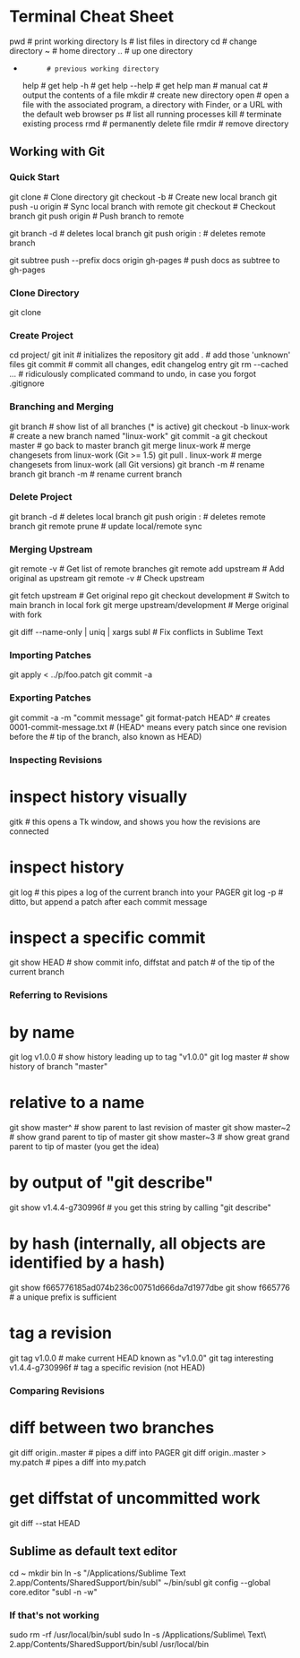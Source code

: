 # Terminal Cheat Sheet

pwd # print working directory
ls # list files in directory
cd # change directory
~ # home directory
.. # up one directory

-           # previous working directory
  help # get help
  -h # get help
  --help # get help
  man # manual
  cat # output the contents of a file
  mkdir # create new directory
  open # open a file with the associated program, a directory with Finder, or a URL with the default web browser
  ps # list all running processes
  kill # terminate existing process
  rmd # permanently delete file
  rmdir # remove directory

## Working with Git

### Quick Start

git clone <url> # Clone directory
git checkout -b <new-branch> # Create new local branch
git push -u origin <new-branch> # Sync local branch with remote
git checkout <branch> # Checkout branch
git push origin <branch> # Push branch to remote

git branch -d <branchname> # deletes local branch
git push origin :<branchname> # deletes remote branch

git subtree push --prefix docs origin gh-pages # push docs as subtree to gh-pages

### Clone Directory

git clone <url>

### Create Project

cd project/
git init # initializes the repository
git add . # add those 'unknown' files
git commit # commit all changes, edit changelog entry
git rm --cached <file>... # ridiculously complicated command to undo, in case you forgot .gitignore

### Branching and Merging

git branch # show list of all branches (\* is active)
git checkout -b linux-work # create a new branch named "linux-work"
<make changes>
git commit -a
git checkout master # go back to master branch
git merge linux-work # merge changesets from linux-work (Git >= 1.5)
git pull . linux-work # merge changesets from linux-work (all Git versions)
git branch -m <oldname> <newname> # rename branch
git branch -m <newname> # rename current branch

### Delete Project

git branch -d <branchname> # deletes local branch
git push origin :<branchname> # deletes remote branch
git remote prune <branchname> # update local/remote sync

### Merging Upstream

git remote -v # Get list of remote branches
git remote add upstream <upstream github url> # Add original as upstream
git remote -v # Check upstream

git fetch upstream # Get original repo
git checkout development # Switch to main branch in local fork
git merge upstream/development # Merge original with fork

git diff --name-only | uniq | xargs subl # Fix conflicts in Sublime Text

### Importing Patches

git apply < ../p/foo.patch
git commit -a

### Exporting Patches

<make changes>
git commit -a -m "commit message"
git format-patch HEAD^  # creates 0001-commit-message.txt
                        # (HEAD^ means every patch since one revision before the
                        # tip of the branch, also known as HEAD)

### Inspecting Revisions

# inspect history visually

gitk # this opens a Tk window, and shows you how the revisions are connected

# inspect history

git log # this pipes a log of the current branch into your PAGER
git log -p # ditto, but append a patch after each commit message

# inspect a specific commit

git show HEAD # show commit info, diffstat and patch # of the tip of the current branch

### Referring to Revisions

# by name

git log v1.0.0 # show history leading up to tag "v1.0.0"
git log master # show history of branch "master"

# relative to a name

git show master^ # show parent to last revision of master
git show master~2 # show grand parent to tip of master
git show master~3 # show great grand parent to tip of master (you get the idea)

# by output of "git describe"

git show v1.4.4-g730996f # you get this string by calling "git describe"

# by hash (internally, all objects are identified by a hash)

git show f665776185ad074b236c00751d666da7d1977dbe
git show f665776 # a unique prefix is sufficient

# tag a revision

git tag v1.0.0 # make current HEAD known as "v1.0.0"
git tag interesting v1.4.4-g730996f # tag a specific revision (not HEAD)

### Comparing Revisions

# diff between two branches

git diff origin..master # pipes a diff into PAGER
git diff origin..master > my.patch # pipes a diff into my.patch

# get diffstat of uncommitted work

git diff --stat HEAD

## Sublime as default text editor

cd ~
mkdir bin
ln -s "/Applications/Sublime Text 2.app/Contents/SharedSupport/bin/subl" ~/bin/subl
git config --global core.editor "subl -n -w"

### If that's not working

sudo rm -rf /usr/local/bin/subl
sudo ln -s /Applications/Sublime\ Text\ 2.app/Contents/SharedSupport/bin/subl /usr/local/bin
